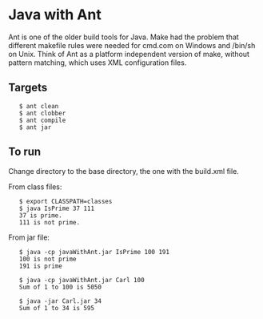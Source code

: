 # Java with Ant

Ant is one of the older build tools for Java.  Make had the
problem that different makefile rules were needed for cmd.com
on Windows and /bin/sh on Unix.  Think of Ant as a platform
independent version of make, without pattern matching, which
uses XML configuration files.

## Targets

```
   $ ant clean
   $ ant clobber
   $ ant compile
   $ ant jar
```

## To run

Change directory to the base directory, the one with the build.xml
file.

From class files:

```
   $ export CLASSPATH=classes
   $ java IsPrime 37 111
   37 is prime.
   111 is not prime.
```

From jar file:

```
   $ java -cp javaWithAnt.jar IsPrime 100 191
   100 is not prime
   191 is prime

   $ java -cp javaWithAnt.jar Carl 100
   Sum of 1 to 100 is 5050

   $ java -jar Carl.jar 34
   Sum of 1 to 34 is 595
```
